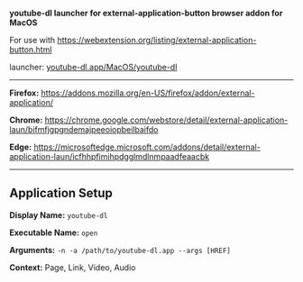 **youtube-dl launcher for external-application-button browser addon for MacOS**

For use with https://webextension.org/listing/external-application-button.html

launcher: [youtube-dl.app/MacOS/youtube-dl](youtube-dl.app/MacOS/youtube-dl)

---

**Firefox:** https://addons.mozilla.org/en-US/firefox/addon/external-application/

**Chrome:** https://chrome.google.com/webstore/detail/external-application-laun/bifmfjgpgndemajpeeoiopbeilbaifdo

**Edge:** https://microsoftedge.microsoft.com/addons/detail/external-application-laun/icfhhpfimihpdgglmdlnmpaadfeaacbk

---

## Application Setup

**Display Name:** `youtube-dl`

**Executable Name:** `open`

**Arguments:** `-n -a /path/to/youtube-dl.app --args [HREF]`

**Context:** Page, Link, Video, Audio
